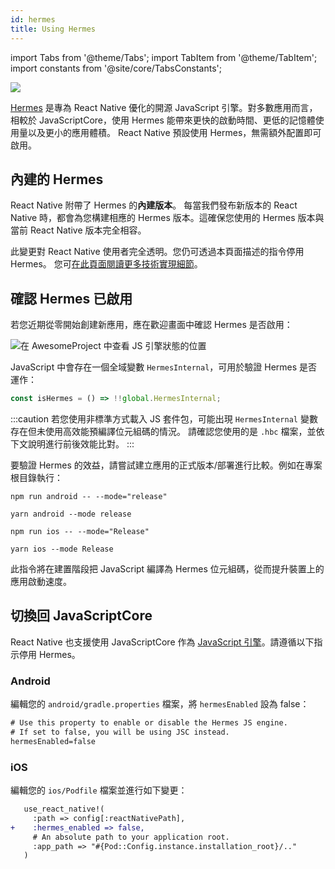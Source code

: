 ```yaml
---
id: hermes
title: Using Hermes
---
```


import Tabs from '@theme/Tabs'; import TabItem from '@theme/TabItem'; import constants from '@site/core/TabsConstants';

<a href="https://hermesengine.dev">
  <img width={300} height={300} className="hermes-logo" src="/docs/assets/HermesLogo.svg" style={{height: "auto"}}/>
</a>

[Hermes](https://hermesengine.dev) 是專為 React Native 優化的開源 JavaScript 引擎。對多數應用而言，相較於 JavaScriptCore，使用 Hermes 能帶來更快的啟動時間、更低的記憶體使用量以及更小的應用體積。
React Native 預設使用 Hermes，無需額外配置即可啟用。

## 內建的 Hermes

React Native 附帶了 Hermes 的**內建版本**。
每當我們發布新版本的 React Native 時，都會為您構建相應的 Hermes 版本。這確保您使用的 Hermes 版本與當前 React Native 版本完全相容。

此變更對 React Native 使用者完全透明。您仍可透過本頁面描述的指令停用 Hermes。
您可[在此頁面閱讀更多技術實現細節](/architecture/bundled-hermes)。

## 確認 Hermes 已啟用

若您近期從零開始創建新應用，應在歡迎畫面中確認 Hermes 是否啟用：

![在 AwesomeProject 中查看 JS 引擎狀態的位置](/docs/assets/HermesApp.jpg)

JavaScript 中會存在一個全域變數 `HermesInternal`，可用於驗證 Hermes 是否運作：

```jsx
const isHermes = () => !!global.HermesInternal;
```

:::caution
若您使用非標準方式載入 JS 套件包，可能出現 `HermesInternal` 變數存在但未使用高效能預編譯位元組碼的情況。
請確認您使用的是 `.hbc` 檔案，並依下文說明進行前後效能比對。
:::

要驗證 Hermes 的效益，請嘗試建立應用的正式版本/部署進行比較。例如在專案根目錄執行：

<Tabs groupId="platform" queryString defaultValue={constants.defaultPlatform} values={constants.platforms} className="pill-tabs">
<TabItem value="android">

[//]: # 'Android'

<Tabs groupId="package-manager" queryString defaultValue={constants.defaultPackageManager} values={constants.packageManagers}>
<TabItem value="npm">

```shell
npm run android -- --mode="release"
```

</TabItem>
<TabItem value="yarn">

```shell
yarn android --mode release
```

</TabItem>
</Tabs>

</TabItem>
<TabItem value="ios">

[//]: # 'iOS'

<Tabs groupId="package-manager" queryString defaultValue={constants.defaultPackageManager} values={constants.packageManagers}>
<TabItem value="npm">

```shell
npm run ios -- --mode="Release"
```

</TabItem>
<TabItem value="yarn">

```shell
yarn ios --mode Release
```

</TabItem>
</Tabs>

</TabItem>
</Tabs>

此指令將在建置階段把 JavaScript 編譯為 Hermes 位元組碼，從而提升裝置上的應用啟動速度。

## 切換回 JavaScriptCore

React Native 也支援使用 JavaScriptCore 作為 [JavaScript 引擎](javascript-environment)。請遵循以下指示停用 Hermes。

### Android

編輯您的 `android/gradle.properties` 檔案，將 `hermesEnabled` 設為 false：

```diff
# Use this property to enable or disable the Hermes JS engine.
# If set to false, you will be using JSC instead.
hermesEnabled=false
```

### iOS

編輯您的 `ios/Podfile` 檔案並進行如下變更：

```diff
   use_react_native!(
     :path => config[:reactNativePath],
+    :hermes_enabled => false,
     # An absolute path to your application root.
     :app_path => "#{Pod::Config.instance.installation_root}/.."
   )
```